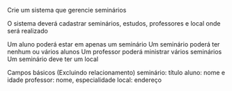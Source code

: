 Crie um sistema que gerencie seminários

O sistema deverá cadastrar seminários, estudos, professores e local onde será realizado

Um aluno poderá estar em apenas um seminário
Um seminário poderá ter nenhum ou vários alunos
Um professor poderá ministrar vários seminários
Um seminário deve ter um local

Campos básicos (Excluindo relacionamento)
seminário: título
aluno: nome e idade
professor: nome, especialidade
local: endereço
